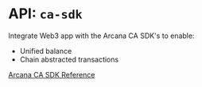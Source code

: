 # API: `ca-sdk`

Integrate Web3 app with the Arcana CA SDK's to enable:

- Unified balance
- Chain abstracted transactions

[Arcana CA SDK Reference](https://ca-sdk-ref-guide.netlify.app/)
